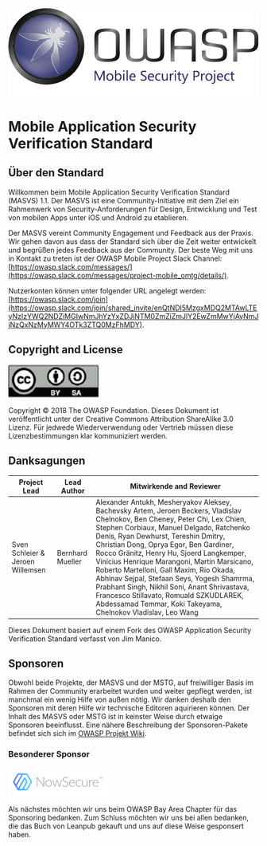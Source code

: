 ![OWASP LOGO](Images/OWASP_logo.png)

# Mobile Application Security Verification Standard

## Über den Standard

Willkommen beim Mobile Application Security Verification Standard (MASVS) 1.1. Der MASVS ist eine Community-Initiative mit dem Ziel ein Rahmenwerk von Security-Anforderungen für Design, Entwicklung und Test von mobilen Apps unter iOS und Android zu etablieren.

Der MASVS vereint Community Engagement und Feedback aus der Praxis. Wir gehen davon aus dass der Standard sich über die Zeit weiter entwickelt und begrüßen jedes Feedback aus der Community. Der beste Weg mit uns in Kontakt zu treten ist der OWASP Mobile Project Slack Channel:
[https://owasp.slack.com/messages/](https://owasp.slack.com/messages/project-mobile_omtg/details/).

Nutzerkonten können unter folgender URL angelegt werden:
[https://owasp.slack.com/join](https://owasp.slack.com/join/shared_invite/enQtNDI5MzgxMDQ2MTAwLTEyNzIzYWQ2NDZiMGIwNmJhYzYxZDJiNTM0ZmZiZmJlY2EwZmMwYjAyNmJjNzQxNzMyMWY4OTk3ZTQ0MzFhMDY).

## Copyright and License

![license](images/license.png)

Copyright © 2018 The OWASP Foundation. Dieses Dokument ist veröffentlicht unter der Creative Commons Attribution ShareAlike 3.0 Lizenz. Für jedwede Wiederverwendung oder Vertrieb müssen diese Lizenzbestimmungen klar kommuniziert werden.

<div style="page-break-after: always;"></div>

## Danksagungen

| Project Lead | Lead Author | Mitwirkende and Reviewer |
| --- | --- | --- |
| Sven Schleier & Jeroen Willemsen| Bernhard Mueller |  Alexander Antukh, Mesheryakov Aleksey, Bachevsky Artem, Jeroen Beckers, Vladislav Chelnokov, Ben Cheney, Peter Chi, Lex Chien, Stephen Corbiaux, Manuel Delgado, Ratchenko Denis, Ryan Dewhurst, Tereshin Dmitry, Christian Dong, Oprya Egor, Ben Gardiner, Rocco Gränitz, Henry Hu, Sjoerd Langkemper, Vinícius Henrique Marangoni, Martin Marsicano, Roberto Martelloni, Gall Maxim, Rio Okada, Abhinav Sejpal, Stefaan Seys, Yogesh Shamrma, Prabhant Singh, Nikhil Soni, Anant Shrivastava, Francesco Stillavato, Romuald SZKUDLAREK, Abdessamad Temmar, Koki Takeyama, Chelnokov Vladislav, Leo Wang |

Dieses Dokument basiert auf einem Fork des OWASP Application Security Verification Standard verfasst von Jim Manico.

## Sponsoren

Obwohl beide Projekte, der MASVS und der MSTG, auf freiwilliger Basis im Rahmen der Community erarbeitet wurden und weiter gepflegt werden, ist manchmal ein wenig Hilfe von außen nötig. Wir danken deshalb den Sponsoren mit deren Hilfe wir technische Editoren aquirieren können. Der Inhalt des MASVS oder MSTG ist in keinster Weise durch etwaige Sponsoren beeinflusst. Eine nähere Beschreibung der Sponsoren-Pakete befindet sich sich im [OWASP Projekt Wiki](https://www.owasp.org/index.php/OWASP_Mobile_Security_Testing_Guide#tab=Sponsorship_Packages "OWASP Mobile Security Testing Guide Sponsorship Packages").

### Besonderer Sponsor

[![NowSecure](images/NowSecure_logo.png)](https://www.nowsecure.com/ "NowSecure")

Als nächstes möchten wir uns beim OWASP Bay Area Chapter für das Sponsoring bedanken. Zum Schluss möchten wir uns bei allen bedanken, die das Buch von Leanpub gekauft und uns auf diese Weise gesponsert haben.
